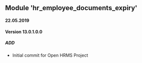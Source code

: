 ## Module 'hr_employee_documents_expiry'

#### 22.05.2019
#### Version 13.0.1.0.0
##### ADD
- Initial commit for Open HRMS Project
